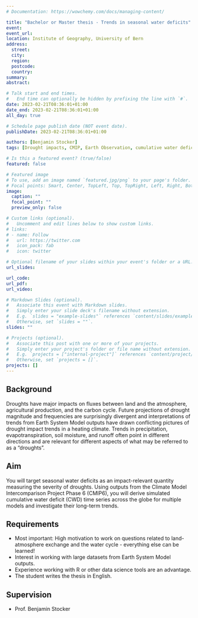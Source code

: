 ```yaml
---
# Documentation: https://wowchemy.com/docs/managing-content/

title: "Bachelor or Master thesis - Trends in seasonal water deficits"
event:
event_url:
location: Institute of Geography, University of Bern
address:
  street:
  city:
  region:
  postcode:
  country:
summary:
abstract:

# Talk start and end times.
#   End time can optionally be hidden by prefixing the line with `#`.
date: 2023-02-21T08:36:01+01:00
date_end: 2023-02-21T08:36:01+01:00
all_day: true

# Schedule page publish date (NOT event date).
publishDate: 2023-02-21T08:36:01+01:00

authors: [Benjamin Stocker]
tags: [Drought impacts, CMIP, Earth Observation, cumulative water deficit, BSc]

# Is this a featured event? (true/false)
featured: false

# Featured image
# To use, add an image named `featured.jpg/png` to your page's folder. 
# Focal points: Smart, Center, TopLeft, Top, TopRight, Left, Right, BottomLeft, Bottom, BottomRight.
image:
  caption: ""
  focal_point: ""
  preview_only: false

# Custom links (optional).
#   Uncomment and edit lines below to show custom links.
# links:
# - name: Follow
#   url: https://twitter.com
#   icon_pack: fab
#   icon: twitter

# Optional filename of your slides within your event's folder or a URL.
url_slides:

url_code:
url_pdf:
url_video:

# Markdown Slides (optional).
#   Associate this event with Markdown slides.
#   Simply enter your slide deck's filename without extension.
#   E.g. `slides = "example-slides"` references `content/slides/example-slides.md`.
#   Otherwise, set `slides = ""`.
slides: ""

# Projects (optional).
#   Associate this post with one or more of your projects.
#   Simply enter your project's folder or file name without extension.
#   E.g. `projects = ["internal-project"]` references `content/project/deep-learning/index.md`.
#   Otherwise, set `projects = []`.
projects: []
---
```


## Background

Droughts have major impacts on fluxes between land and the atmosphere, agricultural production, and the carbon cycle. Future projections of drought magnitude and frequencies are surprisingly divergent and interpretations of trends from Earth System Model outputs have drawn conflicting pictures of drought impact trends in a heating climate. Trends in precipitation, evapotranspiration, soil moisture, and runoff often point in different directions and are relevant for different aspects of what may be referred to as a “droughts”. 

## Aim

You will target seasonal water deficits as an impact-relevant quantity measuring the severity of droughts. Using outputs from the Climate Model Intercomparison Project Phase 6 (CMIP6), you will derive simulated cumulative water deficit (CWD) time series across the globe for multiple models and investigate their long-term trends.

## Requirements

- Most important: High motivation to work on questions related to land-atmosphere exchange and the water cycle - everything else can be learned!
- Interest in working with large datasets from Earth System Model outputs.
- Experience working with R or other data science tools are an advantage.
- The student writes the thesis in English.

## Supervision

- Prof. Benjamin Stocker